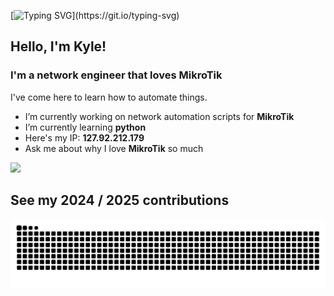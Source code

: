 [![Typing SVG](https://readme-typing-svg.demolab.com?font=Source+Code+Pro&duration=1000&pause=1000&color=00FF00&background=000000&vCenter=true&multiline=true&random=false&width=435&height=75&lines=%3E%3E%3E+print(%22Hello+World!%22);Hello+World!)](https://git.io/typing-svg)

## Hello, I'm Kyle!
### I'm a network engineer that loves MikroTik
  
I've come here to learn how to automate things.

- I’m currently working on network automation scripts for **MikroTik**
- I’m currently learning **python**
- Here's my IP: **127.92.212.179**
- Ask me about why I love **MikroTik** so much

<div> 
  <a href="https://www.linkedin.com/in/kyle-ringler" target="_blank"><img src="https://img.shields.io/badge/-LinkedIn-%230077B5?style=for-the-badge&logo=linkedin&logoColor=white" target="_blank"></a> 
  <!-- <a href = "mailto: email@domain.com"><img src="https://img.shields.io/badge/-Gmail-%23333?style=for-the-badge&logo=gmail&logoColor=white" target="_blank"></a> -->
</br>
</div>

## See my 2024 / 2025 contributions
![Snake animation](https://github.com/linuxpy76/linuxpy76/blob/output/github-contribution-grid-snake-dark.svg)
